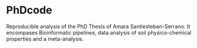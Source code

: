 # PhDcode
Reproducible analysis of the PhD Thesis of Amara Santiesteban-Serrano. It encompases Bioinformatic pipelines, data analysis of soil physico-chemical properties and a meta-analysis.
